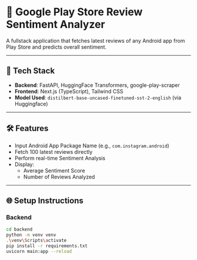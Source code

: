 # 📱 Google Play Store Review Sentiment Analyzer

A fullstack application that fetches latest reviews of any Android app from Play Store and predicts overall sentiment.

---

## 🚀 Tech Stack

- **Backend**: FastAPI, HuggingFace Transformers, google-play-scraper
- **Frontend**: Next.js (TypeScript), Tailwind CSS
- **Model Used**: `distilbert-base-uncased-finetuned-sst-2-english` (via Huggingface)

---

## 🛠 Features

- Input Android App Package Name (e.g., `com.instagram.android`)
- Fetch 100 latest reviews directly
- Perform real-time Sentiment Analysis
- Display:
  - Average Sentiment Score
  - Number of Reviews Analyzed

---

## 🌐 Setup Instructions

### Backend

```bash
cd backend
python -m venv venv
.\venv\Scripts\activate
pip install -r requirements.txt
uvicorn main:app --reload
